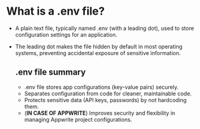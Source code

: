 # What is a .env file?

- A plain text file, typically named .env (with a leading dot), used to store configuration settings for an application.

- The leading dot makes the file hidden by default in most operating systems, preventing accidental exposure of sensitive information.

  ## .env file summary

  - .env file stores app configurations (key-value pairs) securely.
  - Separates configuration from code for cleaner, maintainable code.
  - Protects sensitive data (API keys, passwords) by not hardcoding them.
  - (**IN CASE OF APPWRITE**) Improves security and flexibility in managing Appwrite project configurations.
